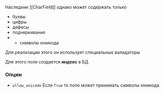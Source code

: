 Наследник [[CharField]] однако может содержать только
- буквы
- цифры
- дефисы
- подчеркивания
- * символы юникода

Для реализации этого он использует специальные валидаторы

Для этого поля создается ***индекс*** в БД 

### Опции
- `allow_unicode` Если `True` то поле может принимать символы юникода